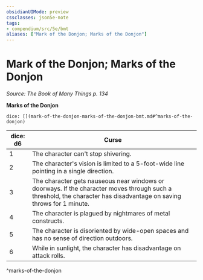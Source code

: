 ```yaml
---
obsidianUIMode: preview
cssclasses: json5e-note
tags:
- compendium/src/5e/bmt
aliases: ["Mark of the Donjon; Marks of the Donjon"]
---
```

# Mark of the Donjon; Marks of the Donjon
*Source: The Book of Many Things p. 134* 

**Marks of the Donjon**

`dice: [](mark-of-the-donjon-marks-of-the-donjon-bmt.md#^marks-of-the-donjon)`

| dice: d6 | Curse |
|----------|-------|
| 1 | The character can't stop shivering. |
| 2 | The character's vision is limited to a 5-foot-wide line pointing in a single direction. |
| 3 | The character gets nauseous near windows or doorways. If the character moves through such a threshold, the character has disadvantage on saving throws for 1 minute. |
| 4 | The character is plagued by nightmares of metal constructs. |
| 5 | The character is disoriented by wide-open spaces and has no sense of direction outdoors. |
| 6 | While in sunlight, the character has disadvantage on attack rolls. |
^marks-of-the-donjon